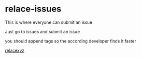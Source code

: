 # relace-issues
This is where everyone can submit an issue

Just go to issues and submit an issue

you should append tags so the according developer finds it faster

[relacexyz](https://relacexyz.duckdns.org)
